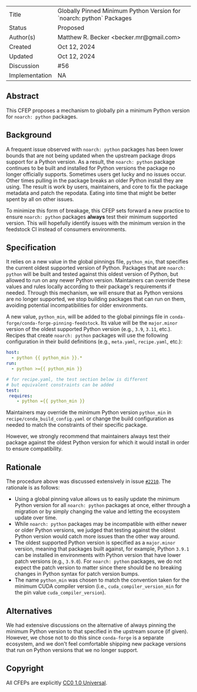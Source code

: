 
<table>
<tr><td> Title </td><td> Globally Pinned Minimum Python Version for `noarch: python` Packages </td>
<tr><td> Status </td><td> Proposed </td></tr>
<tr><td> Author(s) </td><td> Matthew R. Becker &lt;becker.mr@gmail.com&gt;</td></tr>
<tr><td> Created </td><td> Oct 12, 2024</td></tr>
<tr><td> Updated </td><td> Oct 12, 2024</td></tr>
<tr><td> Discussion </td><td> #56 </td></tr>
<tr><td> Implementation </td><td> NA </td></tr>
</table>

## Abstract

This CFEP proposes a mechanism to globally pin a minimum Python version for `noarch: python` packages.

## Background

A frequent issue observed with `noarch: python` packages has been lower bounds that are not being updated when the upstream package drops support for a Python version. As a result, the `noarch: python` package continues to be built and installed for Python versions the package no longer officially supports. Sometimes users get lucky and no issues occur. Other times pulling in the package breaks an older Python install they are using. The result is work by users, maintainers, and core to fix the package metadata and patch the repodata. Eating into time that might be better spent by all on other issues.

To minimize this form of breakage, this CFEP sets forward a new practice to ensure `noarch: python` packages **always** test their minimum supported version. This will hopefully identify issues with the minimum version in the feedstock CI instead of consumers environments. 

## Specification

It relies on a new value in the global pinnings file, `python_min`, that specifies the current oldest supported version of Python. Packages that are `noarch: python` will be built and tested against this oldest version of Python, but allowed to run on any newer Python version. Maintainers can override these values and rules locally according to their package's requirements if needed. Through this mechanism, we will ensure that as Python versions are no longer supported, we stop building packages that can run on them, avoiding potential incompatibilities for older environments.

A new value, `python_min`, will be added to the global pinnings file in `conda-forge/conda-forge-pinning-feedstock`. Its value will be the `major.minor` version of the oldest supported Python version (e.g., `3.9`, `3.11`, etc.). Recipes that create `noarch: python` packages will use the following configuration in their build definitions (e.g., `meta.yaml`, `recipe.yaml`, etc.):

```yaml
host:
  - python {{ python_min }}.*
run:
  - python >={{ python_min }}

# for recipe.yaml, the test section below is different
# but equivalent constraints can be added
test:
 requires:
    - python ={{ python_min }}
```

Maintainers may override the minimum Python version `python_min` in `recipe/conda_build_config.yaml` or change the build configuration as needed to match the constraints of their specific package.

However, we strongly recommend that maintainers always test their package against the oldest Python version for which it would install in order to ensure compatibility.

## Rationale

The procedure above was discussed extensively in issue [`#2210`](https://github.com/conda-forge/conda-forge.github.io/issues/2210). The rationale is as follows:

- Using a global pinning value allows us to easily update the minimum Python version for all `noarch: python` packages at once, either through a migration or by simply changing the value and letting the ecosystem update over time.
- While `noarch: python` packages may be incompatible with either newer or older Python versions, we judged that testing against the oldest Python version would catch more issues than the other way around.
- The oldest supported Python version is specified as a `major.minor` version, meaning that packages built against, for example, Python `3.9.1` can be installed in environments with Python version that have lower patch versions (e.g., `3.9.0`). For `noarch: python` packages, we do not expect the patch version to matter since there should be no breaking changes in Python syntax for patch version bumps.
- The name `python_min` was chosen to match the convention taken for the minimum CUDA compiler version (i.e., `cuda_compiler_version_min` for the pin value `cuda_compiler_version`).

## Alternatives

We had extensive discussions on the alternative of always pinning the minimum Python version to that specified in the upstream source (if given). However, we chose not to do this since `conda-forge` is a separate ecosystem, and we don't feel comfortable shipping new package versions that run on Python versions that we no longer support.

## Copyright

All CFEPs are explicitly [CC0 1.0 Universal](https://creativecommons.org/publicdomain/zero/1.0/).
